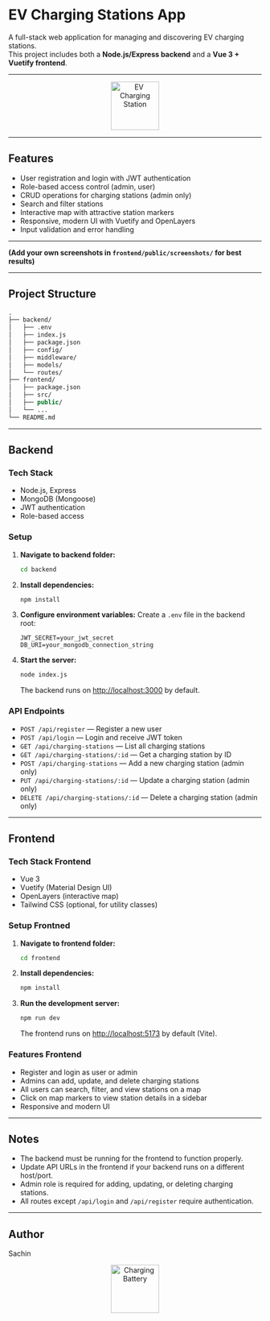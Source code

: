 # EV Charging Stations App

A full-stack web application for managing and discovering EV charging stations.  
This project includes both a **Node.js/Express backend** and a **Vue 3 + Vuetify frontend**.

---

<div align="center">

<img src="/public/screenshots/map.png" alt="EV Charging Station" width="96" />

</div>

---

## Features

- User registration and login with JWT authentication
- Role-based access control (admin, user)
- CRUD operations for charging stations (admin only)
- Search and filter stations
- Interactive map with attractive station markers
- Responsive, modern UI with Vuetify and OpenLayers
- Input validation and error handling

---
<!-- 
<div align="center">

<img src="frontend/public/screenshots/login.png" alt="Login Page" width="350" style="margin: 10px;">
<img src="frontend/public/screenshots/map.png" alt="Map View" width="350" style="margin: 10px;">
<img src="frontend/public/screenshots/admin.png" alt="Admin Panel" width="350" style="margin: 10px;">

</div>
  <img src="frontend/public/screenshots/admin.png" alt="Admin Panel" width="350" style="margin: 10px;">
</p> -->

**(Add your own screenshots in `frontend/public/screenshots/` for best results)**

---

## Project Structure

```fs
.
├── backend/
│   ├── .env
│   ├── index.js
│   ├── package.json
│   ├── config/
│   ├── middleware/
│   ├── models/
│   └── routes/
├── frontend/
│   ├── package.json
│   ├── src/
│   ├── public/
│   └── ...
└── README.md
```

---

## Backend

### Tech Stack

- Node.js, Express
- MongoDB (Mongoose)
- JWT authentication
- Role-based access

### Setup

1. **Navigate to backend folder:**

   ```sh
   cd backend
   ```

2. **Install dependencies:**

   ```sh
   npm install
   ```

3. **Configure environment variables:**
   Create a `.env` file in the backend root:

   ```env
   JWT_SECRET=your_jwt_secret
   DB_URI=your_mongodb_connection_string
   ```

4. **Start the server:**

   ```sh
   node index.js
   ```

   The backend runs on [http://localhost:3000](http://localhost:3000) by default.

### API Endpoints

- `POST /api/register` — Register a new user
- `POST /api/login` — Login and receive JWT token
- `GET /api/charging-stations` — List all charging stations
- `GET /api/charging-stations/:id` — Get a charging station by ID
- `POST /api/charging-stations` — Add a new charging station (admin only)
- `PUT /api/charging-stations/:id` — Update a charging station (admin only)
- `DELETE /api/charging-stations/:id` — Delete a charging station (admin only)

---

## Frontend

### Tech Stack Frontend

- Vue 3
- Vuetify (Material Design UI)
- OpenLayers (interactive map)
- Tailwind CSS (optional, for utility classes)

### Setup Frontned

1. **Navigate to frontend folder:**

   ```sh
   cd frontend
   ```

2. **Install dependencies:**

   ```sh
   npm install
   ```

3. **Run the development server:**

   ```sh
   npm run dev
   ```

   The frontend runs on [http://localhost:5173](http://localhost:5173) by default (Vite).

### Features Frontend

- Register and login as user or admin
- Admins can add, update, and delete charging stations
- All users can search, filter, and view stations on a map
- Click on map markers to view station details in a sidebar
- Responsive and modern UI

---

## Notes

- The backend must be running for the frontend to function properly.
- Update API URLs in the frontend if your backend runs on a different host/port.
- Admin role is required for adding, updating, or deleting charging stations.
- All routes except `/api/login` and `/api/register` require authentication.

---

## Author
Sachin

<p align="center">
  <img src="/public/logo.png" alt="Charging Battery" width="96" />
</p>
